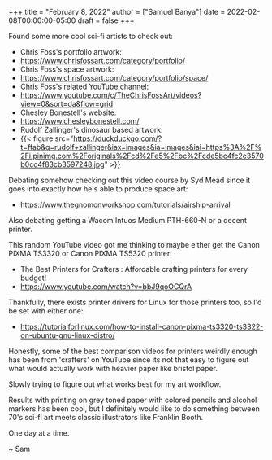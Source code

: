 +++
title = "February 8, 2022"
author = ["Samuel Banya"]
date = 2022-02-08T00:00:00-05:00
draft = false
+++

Found some more cool sci-fi artists to check out:

-   Chris Foss's portfolio artwork:
-   <https://www.chrisfossart.com/category/portfolio/>
-   Chris Foss's space artwork:
-   <https://www.chrisfossart.com/category/portfolio/space/>
-   Chris Foss's related YouTube channel:
-   <https://www.youtube.com/c/TheChrisFossArt/videos?view=0&sort=da&flow=grid>
-   Chesley Bonestell's website:
-   <https://www.chesleybonestell.com/>
-   Rudolf Zallinger's dinosaur based artwork:
-   {{< figure src="https://duckduckgo.com/?t=ffab&q=rudolf+zallinger&iax=images&ia=images&iai=https%3A%2F%2Fi.pinimg.com%2Foriginals%2Fcd%2Fe5%2Fbc%2Fcde5bc4fc2c3570b0cc4f83cb3597248.jpg" >}}

Debating somehow checking out this video course by Syd Mead since it goes into exactly how he's able to produce space art:

-   <https://www.thegnomonworkshop.com/tutorials/airship-arrival>

Also debating getting a Wacom Intuos Medium PTH-660-N or a decent printer.

This random YouTube video got me thinking to maybe either get the Canon PIXMA TS3320 or Canon PIXMA TS5320 printer:

-   The Best Printers for Crafters : Affordable crafting printers for every budget!
-   <https://www.youtube.com/watch?v=bbJ9qoOCQrA>

Thankfully, there exists printer drivers for Linux for those printers too, so I'd be set with either one:

-   <https://tutorialforlinux.com/how-to-install-canon-pixma-ts3320-ts3322-on-ubuntu-gnu-linux-distro/>

Honestly, some of the best comparison videos for printers weirdly enough has been from 'crafters' on YouTube since its not that easy to figure out what would actually work with heavier paper like bristol paper.

Slowly trying to figure out what works best for my art workflow.

Results with printing on grey toned paper with colored pencils and alcohol markers has been cool, but I definitely would like to do something between 70's sci-fi art meets classic illustrators like Franklin Booth.

One day at a time.

~ Sam